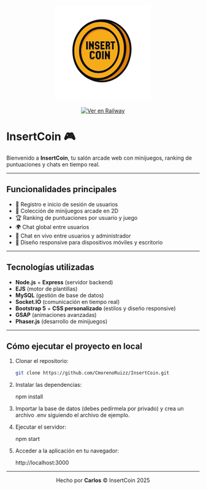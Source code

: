 <p align="center">
  <img src="https://raw.githubusercontent.com/CmorenoRuizz/InsertCoin/main/public/images/logo.png" alt="InsertCoin Logo" width="250"/>
</p>

<p align="center">
  <a href="https://insertcoin.up.railway.app" target="_blank">
    <img src="https://img.shields.io/badge/Visitar%20despliegue%20online-Railway-purple?style=for-the-badge&logo=railway" alt="Ver en Railway">
  </a>
</p>

# InsertCoin 🎮

Bienvenido a **InsertCoin**, tu salón arcade web con minijuegos, ranking de puntuaciones y chats en tiempo real.

---

## Funcionalidades principales

* 🎯 Registro e inicio de sesión de usuarios
* 🏉️ Colección de minijuegos arcade en 2D
* 🏆 Ranking de puntuaciones por usuario y juego
* 🌍 Chat global entre usuarios
* 💬 Chat en vivo entre usuarios y administrador
* 📱 Diseño responsive para dispositivos móviles y escritorio

---

## Tecnologías utilizadas

* **Node.js** + **Express** (servidor backend)
* **EJS** (motor de plantillas)
* **MySQL** (gestión de base de datos)
* **Socket.IO** (comunicación en tiempo real)
* **Bootstrap 5** + **CSS personalizado** (estilos y diseño responsive)
* **GSAP** (animaciones avanzadas)
* **Phaser.js** (desarrollo de minijuegos)

---

## Cómo ejecutar el proyecto en local

1. Clonar el repositorio:
   
   ```bash
   git clone https://github.com/CmorenoRuizz/InsertCoin.git
   
2. Instalar las dependencias:
   
   npm install
   
3. Importar la base de datos (debes pedírmela por privado) y crea un archivo .env siguiendo el archivo de ejemplo.

4. Ejecutar el servidor:

   npm start

5. Acceder a la aplicación en tu navegador:

   http://localhost:3000

---

<p align="center">
  Hecho por <strong>Carlos</strong> © InsertCoin 2025
</p>
